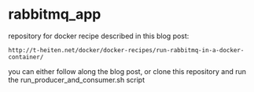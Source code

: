 # rabbitmq_app
repository for docker recipe described in this blog post:
  
    http://t-heiten.net/docker/docker-recipes/run-rabbitmq-in-a-docker-container/

you can either follow along the blog post, or clone this repository and run the 
    run_producer_and_consumer.sh 
script

